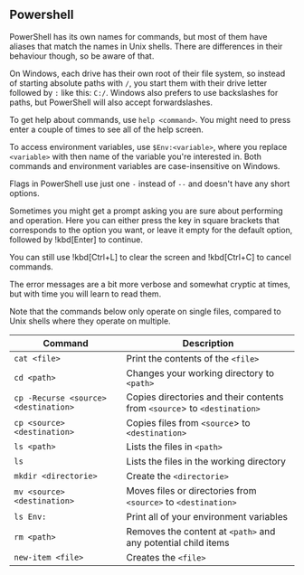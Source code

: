 ## Powershell

PowerShell has its own names for commands, but most of them have aliases that match the names in Unix shells. There are differences in their behaviour though, so be aware of that.

On Windows, each drive has their own root of their file system, so instead of starting absolute paths with `/`, you start them with their drive letter followed by `:` like this: `C:/`. Windows also prefers to use backslashes for paths, but PowerShell will also accept forwardslashes.

To get help about commands, use `help <command>`. You might need to press enter a couple of times to see all of the help screen.

To access environment variables, use `$Env:<variable>`, where you replace `<variable>` with then name of the variable you're interested in. Both commands and environment variables are case-insensitive on Windows.

Flags in PowerShell use just one `-` instead of `--` and doesn't have any short options.

Sometimes you might get a prompt asking you are sure about performing and operation. Here you can either press the key in square brackets that corresponds to the option you want, or leave it empty for the default option, followed by !kbd[Enter] to continue.

You can still use !kbd[Ctrl+L] to clear the screen and !kbd[Ctrl+C] to cancel commands.

The error messages  are a bit more verbose and somewhat cryptic at times, but with time you will learn to read them.

Note that the commands below only operate on single files, compared to Unix shells where they operate on multiple.

| Command                              | Description                                                              |
|--------------------------------------|--------------------------------------------------------------------------|
| `cat <file>`                         | Print the contents of the `<file>`                                       |
| `cd <path>`                          | Changes your working directory to `<path>`                               |
| `cp -Recurse <source> <destination>` | Copies directories and their contents from `<source`> to `<destination>` |
| `cp <source> <destination>`          | Copies files from `<source`> to `<destination>`                          |
| `ls <path>`                          | Lists the files in `<path>`                                              |
| `ls`                                 | Lists the files in the working directory                                 |
| `mkdir <directorie>`                 | Create the `<directorie>`                                                |
| `mv <source> <destination>`          | Moves files or directories from `<source>` to `<destination>`            |
| `ls Env:`                            | Print all of your environment variables                                  |
| `rm <path>`                          | Removes the content at `<path>` and any potential child items            |
| `new-item <file>`                    | Creates the `<file>`                                                     |
